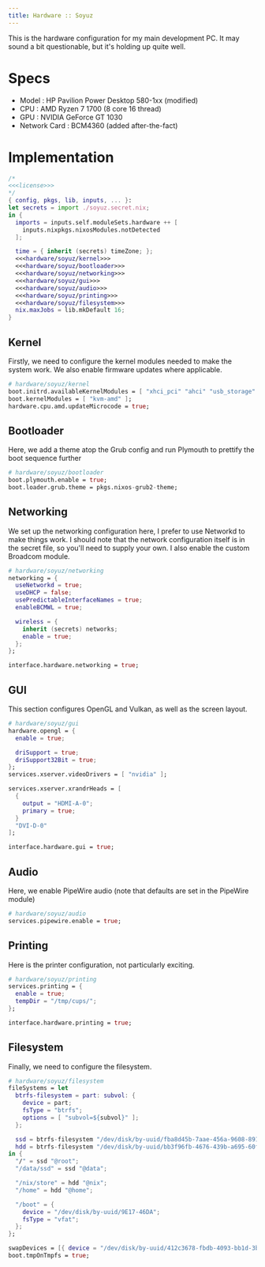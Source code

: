 ```yaml
---
title: Hardware :: Soyuz
---
```

This is the hardware configuration for my main development PC. It may sound a bit questionable, but it's holding up quite well.

# Specs
- Model : HP Pavilion Power Desktop 580-1xx (modified)
- CPU : AMD Ryzen 7 1700 (8 core 16 thread)
- GPU : NVIDIA GeForce GT 1030
- Network Card : BCM4360 (added after-the-fact)

# Implementation
```nix hardware/soyuz.nix
/*
<<<license>>>
*/
{ config, pkgs, lib, inputs, ... }:
let secrets = import ./soyuz.secret.nix;
in {
  imports = inputs.self.moduleSets.hardware ++ [
    inputs.nixpkgs.nixosModules.notDetected
  ];

  time = { inherit (secrets) timeZone; };
  <<<hardware/soyuz/kernel>>>
  <<<hardware/soyuz/bootloader>>>
  <<<hardware/soyuz/networking>>>
  <<<hardware/soyuz/gui>>>
  <<<hardware/soyuz/audio>>>
  <<<hardware/soyuz/printing>>>
  <<<hardware/soyuz/filesystem>>>
  nix.maxJobs = lib.mkDefault 16;
}
```

## Kernel
Firstly, we need to configure the kernel modules needed to make the system work. We also enable firmware updates where applicable.
```nix "hardware/soyuz/kernel"
# hardware/soyuz/kernel
boot.initrd.availableKernelModules = [ "xhci_pci" "ahci" "usb_storage" "ums_realtek" "usbhid" "sd_mod" "sr_mod" ];
boot.kernelModules = [ "kvm-amd" ];
hardware.cpu.amd.updateMicrocode = true;
```

## Bootloader
Here, we add a theme atop the Grub config and run Plymouth to prettify the boot sequence further
```nix "hardware/soyuz/bootloader"
# hardware/soyuz/bootloader
boot.plymouth.enable = true;
boot.loader.grub.theme = pkgs.nixos-grub2-theme;
```

## Networking
We set up the networking configuration here, I prefer to use Networkd to make things work. I should note that the network configuration itself is in the secret file, so you'll need to supply your own. I also enable the custom Broadcom module.
```nix "hardware/soyuz/networking"
# hardware/soyuz/networking
networking = {
  useNetworkd = true;
  useDHCP = false;
  usePredictableInterfaceNames = true;
  enableBCMWL = true;

  wireless = {
    inherit (secrets) networks;
    enable = true;
  };
};

interface.hardware.networking = true;
```

## GUI
This section configures OpenGL and Vulkan, as well as the screen layout.
```nix "hardware/soyuz/gui"
# hardware/soyuz/gui
hardware.opengl = {
  enable = true;

  driSupport = true;
  driSupport32Bit = true;
};
services.xserver.videoDrivers = [ "nvidia" ];

services.xserver.xrandrHeads = [
  {
    output = "HDMI-A-0";
    primary = true;
  }  
  "DVI-D-0"
];

interface.hardware.gui = true;
```

## Audio
Here, we enable PipeWire audio (note that defaults are set in the PipeWire module)
```nix "hardware/soyuz/audio"
# hardware/soyuz/audio
services.pipewire.enable = true;
```

## Printing
Here is the printer configuration, not particularly exciting.
```nix "hardware/soyuz/printing"
# hardware/soyuz/printing
services.printing = {
  enable = true;
  tempDir = "/tmp/cups/";
};

interface.hardware.printing = true;
```

## Filesystem
Finally, we need to configure the filesystem.
```nix "hardware/soyuz/filesystem"
# hardware/soyuz/filesystem
fileSystems = let
  btrfs-filesystem = part: subvol: { 
    device = part;
    fsType = "btrfs";
    options = [ "subvol=${subvol}" ];
  };

  ssd = btrfs-filesystem "/dev/disk/by-uuid/fba8d45b-7aae-456a-9608-89118bb8b73e";
  hdd = btrfs-filesystem "/dev/disk/by-uuid/bb3f96fb-4676-439b-a695-60f1c871c80c";
in {
  "/" = ssd "@root";
  "/data/ssd" = ssd "@data";

  "/nix/store" = hdd "@nix";
  "/home" = hdd "@home";

  "/boot" = {
    device = "/dev/disk/by-uuid/9E17-46DA";
    fsType = "vfat";
  };
};

swapDevices = [{ device = "/dev/disk/by-uuid/412c3678-fbdb-4093-bb1d-3b20994f3613"; }];
boot.tmpOnTmpfs = true;
```
